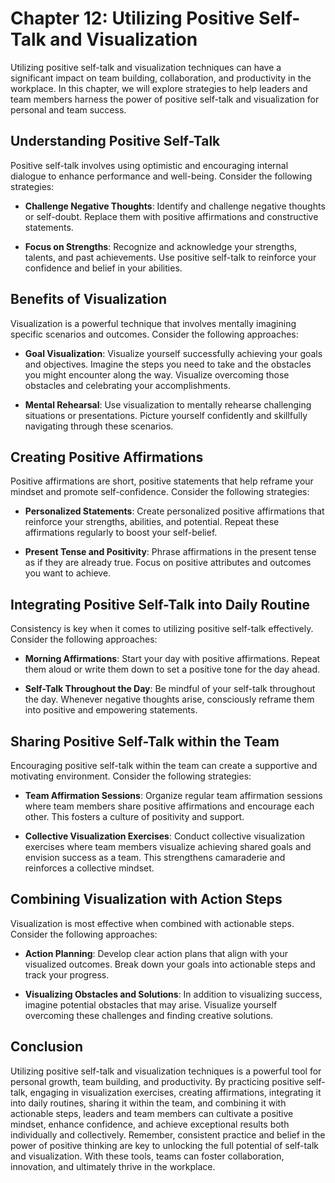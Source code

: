 Chapter 12: Utilizing Positive Self-Talk and Visualization
==========================================================

Utilizing positive self-talk and visualization techniques can have a significant impact on team building, collaboration, and productivity in the workplace. In this chapter, we will explore strategies to help leaders and team members harness the power of positive self-talk and visualization for personal and team success.

**Understanding Positive Self-Talk**
------------------------------------

Positive self-talk involves using optimistic and encouraging internal dialogue to enhance performance and well-being. Consider the following strategies:

* **Challenge Negative Thoughts**: Identify and challenge negative thoughts or self-doubt. Replace them with positive affirmations and constructive statements.

* **Focus on Strengths**: Recognize and acknowledge your strengths, talents, and past achievements. Use positive self-talk to reinforce your confidence and belief in your abilities.

**Benefits of Visualization**
-----------------------------

Visualization is a powerful technique that involves mentally imagining specific scenarios and outcomes. Consider the following approaches:

* **Goal Visualization**: Visualize yourself successfully achieving your goals and objectives. Imagine the steps you need to take and the obstacles you might encounter along the way. Visualize overcoming those obstacles and celebrating your accomplishments.

* **Mental Rehearsal**: Use visualization to mentally rehearse challenging situations or presentations. Picture yourself confidently and skillfully navigating through these scenarios.

**Creating Positive Affirmations**
----------------------------------

Positive affirmations are short, positive statements that help reframe your mindset and promote self-confidence. Consider the following strategies:

* **Personalized Statements**: Create personalized positive affirmations that reinforce your strengths, abilities, and potential. Repeat these affirmations regularly to boost your self-belief.

* **Present Tense and Positivity**: Phrase affirmations in the present tense as if they are already true. Focus on positive attributes and outcomes you want to achieve.

**Integrating Positive Self-Talk into Daily Routine**
-----------------------------------------------------

Consistency is key when it comes to utilizing positive self-talk effectively. Consider the following approaches:

* **Morning Affirmations**: Start your day with positive affirmations. Repeat them aloud or write them down to set a positive tone for the day ahead.

* **Self-Talk Throughout the Day**: Be mindful of your self-talk throughout the day. Whenever negative thoughts arise, consciously reframe them into positive and empowering statements.

**Sharing Positive Self-Talk within the Team**
----------------------------------------------

Encouraging positive self-talk within the team can create a supportive and motivating environment. Consider the following strategies:

* **Team Affirmation Sessions**: Organize regular team affirmation sessions where team members share positive affirmations and encourage each other. This fosters a culture of positivity and support.

* **Collective Visualization Exercises**: Conduct collective visualization exercises where team members visualize achieving shared goals and envision success as a team. This strengthens camaraderie and reinforces a collective mindset.

**Combining Visualization with Action Steps**
---------------------------------------------

Visualization is most effective when combined with actionable steps. Consider the following approaches:

* **Action Planning**: Develop clear action plans that align with your visualized outcomes. Break down your goals into actionable steps and track your progress.

* **Visualizing Obstacles and Solutions**: In addition to visualizing success, imagine potential obstacles that may arise. Visualize yourself overcoming these challenges and finding creative solutions.

**Conclusion**
--------------

Utilizing positive self-talk and visualization techniques is a powerful tool for personal growth, team building, and productivity. By practicing positive self-talk, engaging in visualization exercises, creating affirmations, integrating it into daily routines, sharing it within the team, and combining it with actionable steps, leaders and team members can cultivate a positive mindset, enhance confidence, and achieve exceptional results both individually and collectively. Remember, consistent practice and belief in the power of positive thinking are key to unlocking the full potential of self-talk and visualization. With these tools, teams can foster collaboration, innovation, and ultimately thrive in the workplace.
